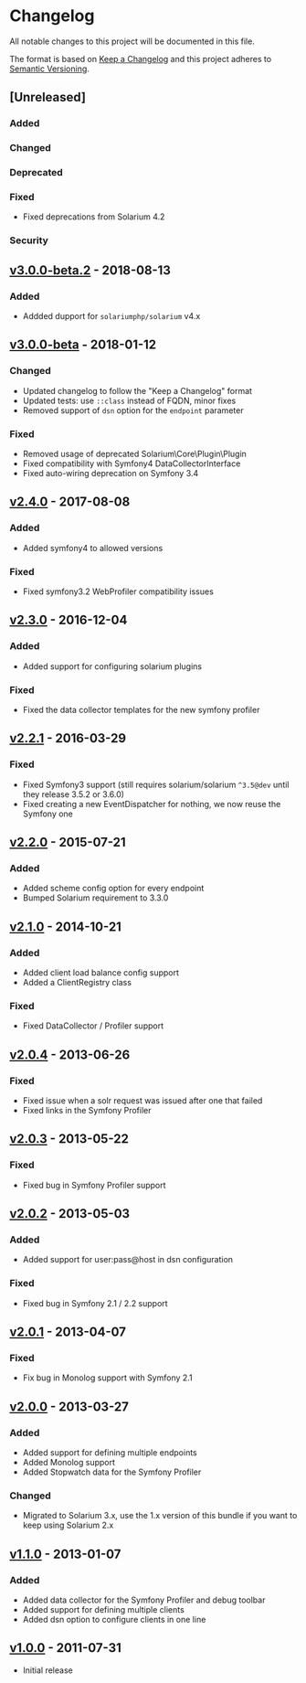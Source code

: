 # Changelog
All notable changes to this project will be documented in this file.

The format is based on [Keep a Changelog](http://keepachangelog.com/en/1.0.0/)
and this project adheres to [Semantic Versioning](http://semver.org/spec/v2.0.0.html).

## [Unreleased]
### Added
### Changed
### Deprecated
### Fixed
 - Fixed deprecations from Solarium 4.2
### Security

## [v3.0.0-beta.2](https://github.com/nelmio/NelmioSolariumBundle/releases/tag/v3.0.0-beta.2) - 2018-08-13
### Added
 - Addded dupport for `solariumphp/solarium` v4.x

## [v3.0.0-beta](https://github.com/nelmio/NelmioSolariumBundle/releases/tag/v3.0.0-beta) - 2018-01-12
### Changed
 - Updated changelog to follow the "Keep a Changelog" format
 - Updated tests: use `::class` instead of FQDN, minor fixes
 - Removed support of `dsn` option for the `endpoint` parameter
### Fixed
 - Removed usage of deprecated Solarium\Core\Plugin\Plugin
 - Fixed compatibility with Symfony4 DataCollectorInterface
 - Fixed auto-wiring deprecation on Symfony 3.4

## [v2.4.0](https://github.com/nelmio/NelmioSolariumBundle/releases/tag/v2.4.0) - 2017-08-08
### Added
 - Added symfony4 to allowed versions
### Fixed
 - Fixed symfony3.2 WebProfiler compatibility issues

## [v2.3.0](https://github.com/nelmio/NelmioSolariumBundle/releases/tag/v2.3.0) - 2016-12-04
### Added
 - Added support for configuring solarium plugins
### Fixed
 - Fixed the data collector templates for the new symfony profiler

## [v2.2.1](https://github.com/nelmio/NelmioSolariumBundle/releases/tag/v2.2.1) - 2016-03-29
### Fixed
 - Fixed Symfony3 support (still requires solarium/solarium `^3.5@dev` until they release 3.5.2 or 3.6.0)
 - Fixed creating a new EventDispatcher for nothing, we now reuse the Symfony one

## [v2.2.0](https://github.com/nelmio/NelmioSolariumBundle/releases/tag/v2.2.0) - 2015-07-21
### Added
 - Added scheme config option for every endpoint
 - Bumped Solarium requirement to 3.3.0

## [v2.1.0](https://github.com/nelmio/NelmioSolariumBundle/releases/tag/v2.1.0) - 2014-10-21
### Added
 - Added client load balance config support
 - Added a ClientRegistry class
### Fixed
 - Fixed DataCollector / Profiler support

## [v2.0.4](https://github.com/nelmio/NelmioSolariumBundle/releases/tag/v2.0.4) - 2013-06-26
### Fixed
 - Fixed issue when a solr request was issued after one that failed
 - Fixed links in the Symfony Profiler

## [v2.0.3](https://github.com/nelmio/NelmioSolariumBundle/releases/tag/v2.0.3) - 2013-05-22
### Fixed
 - Fixed bug in Symfony Profiler support

## [v2.0.2](https://github.com/nelmio/NelmioSolariumBundle/releases/tag/v2.0.2) - 2013-05-03
### Added
 - Added support for user:pass@host in dsn configuration
### Fixed
 - Fixed bug in Symfony 2.1 / 2.2 support

## [v2.0.1](https://github.com/nelmio/NelmioSolariumBundle/releases/tag/v2.0.1) - 2013-04-07
### Fixed
 - Fix bug in Monolog support with Symfony 2.1

## [v2.0.0](https://github.com/nelmio/NelmioSolariumBundle/releases/tag/v2.0.0) - 2013-03-27
### Added
 - Added support for defining multiple endpoints
 - Added Monolog support
 - Added Stopwatch data for the Symfony Profiler
### Changed
 - Migrated to Solarium 3.x, use the 1.x version of this bundle if you want to keep using Solarium 2.x

## [v1.1.0](https://github.com/nelmio/NelmioSolariumBundle/releases/tag/v1.1.0) - 2013-01-07
### Added
 - Added data collector for the Symfony Profiler and debug toolbar
 - Added support for defining multiple clients
 - Added dsn option to configure clients in one line

## [v1.0.0](https://github.com/nelmio/NelmioSolariumBundle/releases/tag/v1.0.0) - 2011-07-31
 - Initial release
